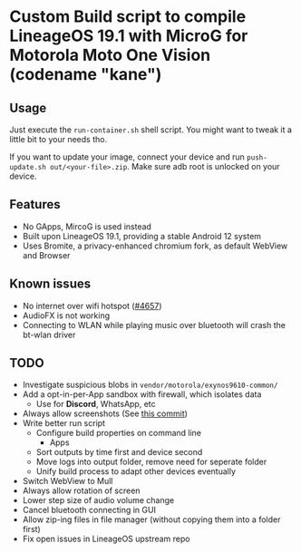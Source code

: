 # Custom Build script to compile LineageOS 19.1 with MicroG for Motorola Moto One Vision (codename "kane")

## Usage
Just execute the `run-container.sh` shell script. You might want to tweak it a little bit to your needs tho.

If you want to update your image, connect your device and run `push-update.sh out/<your-file>.zip`. Make sure adb root is unlocked on your device.

## Features
- No GApps, MircoG is used instead
- Built upon LineageOS 19.1, providing a stable Android 12 system
- Uses Bromite, a privacy-enhanced chromium fork, as default WebView and Browser

## Known issues
- No internet over wifi hotspot ([#4657](https://gitlab.com/LineageOS/issues/android/-/issues/4657))
- AudioFX is not working
- Connecting to WLAN while playing music over bluetooth will crash the bt-wlan driver

## TODO
- Investigate suspicious blobs in `vendor/motorola/exynos9610-common/`
- Add a opt-in-per-App sandbox with firewall, which isolates data
    - Use for **Discord**, WhatsApp, etc
- Always allow screenshots (See [this commit](https://github.com/VarunS2002/Xposed-Disable-FLAG_SECURE/blob/main/app/src/main/java/com/varuns2002/disable_flag_secure/DisableFlagSecure.kt))
- Write better run script
    - Configure build properties on command line
        - Apps
    - Sort outputs by time first and device second
    - Move logs into output folder, remove need for seperate folder
    - Unify build process to adapt other devices eventually
- Switch WebView to Mull
- Always allow rotation of screen
- Lower step size of audio volume change
- Cancel bluetooth connecting in GUI
- Allow zip-ing files in file manager (without copying them into a folder first)
- Fix open issues in LineageOS upstream repo
